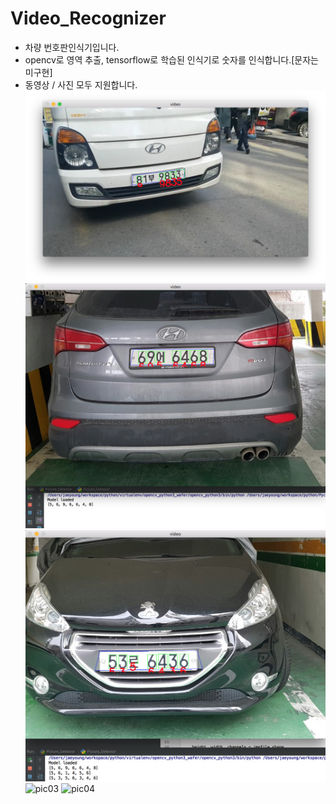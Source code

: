# Video_Recognizer

* 차량 번호판인식기입니다.
* opencv로 영역 추출, tensorflow로 학습된 인식기로 숫자를 인식합니다.[문자는 미구현]
* 동영상 / 사진 모두 지원합니다.
![mov01](https://raw.githubusercontent.com/Koreauniv-step05/Video_Recognizer/e2ebea27538c22dda5b1e2d41ea79e3178ead3da/SampleForReadme/mov01.png)
![pic01](https://raw.githubusercontent.com/Koreauniv-step05/Video_Recognizer/e2ebea27538c22dda5b1e2d41ea79e3178ead3da/SampleForReadme/pic01.png)
![pic02](https://raw.githubusercontent.com/Koreauniv-step05/Video_Recognizer/e2ebea27538c22dda5b1e2d41ea79e3178ead3da/SampleForReadme/pic02.png)
![pic03](https://raw.githubusercontent.com/Koreauniv-step05/Video_Recognizer/e2ebea27538c22dda5b1e2d41ea79e3178ead3da/SampleForReadme/pic03.png)
![pic04](https://github.com/Koreauniv-step05/Video_Recognizer/blob/e2ebea27538c22dda5b1e2d41ea79e3178ead3da/SampleForReadme/pic04.png?raw=true)
